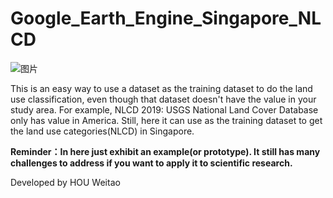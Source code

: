 # Google_Earth_Engine_Singapore_NLCD
![图片](https://user-images.githubusercontent.com/76504267/216977176-2a044b83-bfc1-442e-bd3c-9df405e6d8d3.png)


This is an easy way to use a dataset as the training dataset to do the land use classification, even though that dataset doesn't have the value in your study area. For example, NLCD 2019: USGS National Land Cover Database only has value in America. Still, here it can use as the training dataset to get the land use categories(NLCD) in Singapore.


**Reminder：In here just exhibit an example(or prototype). It still has many challenges to address if you want to apply it to scientific research.**
                                                                                                                                                            
Developed by HOU Weitao
